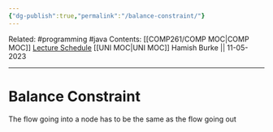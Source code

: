 ```yaml
---
{"dg-publish":true,"permalink":"/balance-constraint/"}
---
```


Related: #programming #java 
Contents: [[COMP261/COMP MOC\|COMP MOC]]
[Lecture Schedule](https://ecs.wgtn.ac.nz/Courses/COMP261_2023T1/LectureSchedule)
[[UNI MOC\|UNI MOC]]
Hamish Burke || 11-05-2023
***

# Balance Constraint

The flow going into a node has to be the same as the flow going out